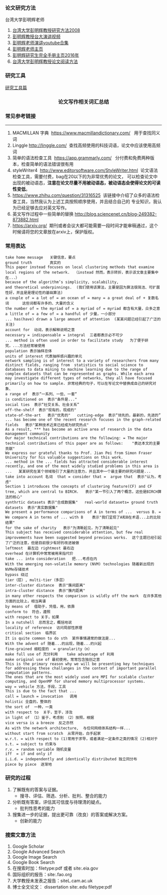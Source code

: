### 论文研究方法

台湾大学彭明辉老师
1. [台湾大学彭明辉教授研究方法2008](中国计算机学会推荐国际学术会议和期刊目录%20（2015%20年）%20中国计算机学会.pdf)
2. [彭明辉教授台大演讲视频](https://www.youtube.com/watch?v=jZnYuPavCvA)
3. [彭明辉老师演讲youtube合集](https://www.youtube.com/results?search_query=%E5%BD%AD%E6%98%8E%E8%BE%89)
4. [彭明辉老师主页](http://mhperng.blogspot.com/)
5. [彭明辉研究生完全手册主页2016年](http://mhperng2.blogspot.com/2017/02/blog-post_25.html)
6.  [台湾大学彭明辉教授论文阅读方法](https://www.youtube.com/watch?v=2RCbU7haayo)

### 研究工具
[研究工具篇](./ResearchTools.md)


### <center>论文写作相关词汇总结</center>



### **常见参考链接**
***

1. MACMILLAN 字典  https://www.macmillandictionary.com/   用于查找同义词
2. Linggle http://linggle.com/  查找高频使用的科技词语，论文中应该使用高频词
3. 简单的语法检查工具  https://app.grammarly.com/   分付费和免费两种版本，检查简单的语法错误很有用
4. styleWriter4  http://www.editorsoftware.com/StyleWriter.html  论文语法检查工具，需要付费，bag在20以下的为非常优秀的论文，
可以检查论文中出现的被动语态，**注意在论文尽量不用被动语态，被动语态会使得论文的可读性变低**。
5. https://www.zhihu.com/question/31316525  该链接中介绍了众多的语法检查工具，当然我认为上述工具按照顺序使用，并且结合自己的
专业知识，我认为已经足够去应对英文写作。
6. 英文写作过程中一些简单的替换 http://blog.sciencenet.cn/blog-249382-873882.html
7. https://arxiv.org/  期刊或者会议大都可能需要一段时间才能审稿通过，这个时候请将您的文章放在arxiv上，保护版权。

### **常用表达**

```
take home message   关键信息，要点
ground truth        真实的
This paper instead focuses on local clustering methods that examine local regions of the network.  （instead 然而，表示转折，表示该文章主要集中在...）
because of the algorithm’s simplicity, scalability,
and theoretical underpinnings.  (我们使用该算法，主要是因为算法很简洁、可扩展性好，并且是是理论性的基础算法)
a couple of = a lot of = an ocean of = many = a great deal of + 复数名词      这些词都有许多的、大量的含义
the number of = the myriad of = a myriad of = myriad 都含有大量，众多之意
a little of = a few of = a handful of 少量，一小部分
... has(have) drawn a large amount of attention  (某某问题已经引起了广泛的关注)
account for  动词，表示解释说明之意
necessary = indispensable = integral  三者都表示必不可少
... method is often used in order to facilitate study   为了便于研究，...方法经常被使用
population 表示抽样总体
units of interest 代表抽样感兴趣的单元
network sampling is of interest to a variety of researchers from many distinct fields, ranging from  statistics to social science to databases to data mining to machine learning due to the range of complex datasets that can be represented as graphs. While each area may investigate different types of networks, they all have focused primarily on how to sample. 非常经典的句子，可以在写论文中替换成自己的研究对象、
a range of  表示“一系列、一些、一套“
is conditioned on  表示"条件是..."
social ties  表示“社交关系、社会关系”
off-the-shelf  表示"现有的，现成的"
state-of-the-art   表示"优秀的"   cutting-edge  表示“领先的，最新的，先进的”
... has become one of the recent research focuses in the graph-related fields   表示"某种技术近来已经成为研究热点"
As a result, *** has become an active area of research in the data management community
Our major technical contributions are the following: = The major technical contributions of this paper are as follows:    "表达本文的主要贡献"
We express our grateful thanks to Prof. Jian Pei from Simon Fraser University for his valuable suggestions on this work.
... method in the ... fields has attracted considerable interest recently, and one of the most widely studied problems in this area is ...   某某研究在某个领域吸引了大量的注意力，并且其中一个最主要的研究问题是...
take into account 名词  that = consider that =  argue that  表示"认为，考虑"
Section 1 introduces the concepts of clustering feature(CF) and CF tree, which are central to BIRCH.   表示"某一节引入了两个概念，这些是BIRCH算法的核心"
synthrtic datasets 表示"合成数据集"   real-world datasets= ground truth datasets  表示"真实数据集"
We present a performance comparisons of A in terms of ...  versus B. = We compare A in terms of ... with B    表示"我们呈现了A和B在术语...上的比较结果"
for the sake of charity   表示"为清晰起见，为了清晰起见"
This subject has received considerable attention, but few real improvements have been suggested beyond previous works.  这个主题已经引起了广泛的注意，但是目前很少有好的改进被做
leftmost  最左边 rightmost 最右边
overhead 在计算机中常常被用来指代价
take ... into consideration   把...考虑在内
With the emerging non-volatile memory (NVM) technologies 随着新出现的NVMe存储技术
bypass 绕过
tier（层）, multi-tier（多层）
inter-cluster distance  表示"簇间距离"
intra-cluster distance  表示"簇内距离"
in many other respects the comparison is wildly off the mark  在许多其他方面的比较上，相当离谱
by means of  借助于，凭借，用，依靠
conform to  符合，遵照
with respect to 关于，如果
In a nutshell  总而言之，概括地说
locality of reference  访问局部性原理
critical section  临界区
It is quite common to do sth  某件事情通常的做法是...
With the advent of 随着...的出现，随着...的兴起
fine-grained 细粒度的  = granularity（n）
make full use of 充分利用    take advantage of 利用
make original use of 最初使用，常常包含独创之意
This is the primary reason why we will be presenting key techniques for addressing these challanges in the context of important parallel computation patterns.
The ones that are the most widely used are MPI for scalable cluster computing, and OpenMP for shared memory multiprocessor systems.
way = vehicle 方法，手段，工具
This is due to the fact that ...
call = launch = invocation   调用
holistic 全盘的，整体的
the sort of  一种，一类
with respect to  关于，至于，涉及
in light of （1）鉴于，考虑到 （2）按照，根据
vice versa is a breeze  反之亦然
As with the network architecture,  与任何网络体系结构一样...
without start from scratch  从零开始，白手起家
w.r.t. = with respect to (1)常用于求导，或者满足一定条件之类的情况 (2)相对于
s.t. = subject to 约束与
r.v. = random variable 随机变量
iff  = if and only if
i.i.d. = independently and identically distributed 独立同分布
piece by piece  逐渐地
```

### **研究的过程**

1. 了解既有的答案与证据。
    * 搜寻、评估、筛选、分析、批判、整合的能力
2. 分析既有答案，评估其可信度与待理清的疑点。
    * 批判性思考的能力
3. 搜集进一步的证据，提出更可靠（改良）的答案或解决方案。
    * 创新的能力
    
### **搜索文章方法**

1. Google Scholar
2. Google Advanced Search
3. Google Image Search
4. Google Book Search
4. 在搜索时加：filetype:pdf 或者 site:.eia.gov
5. 国际组织的报告：site:.fao.org
6. 大学教授未发表之报告：siteL.cam.ac.uk
7. 博士全文论文： dissertation site:.edu  filetype:pdf

